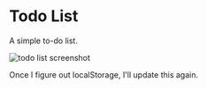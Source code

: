# Todo List
A simple to-do list.

![todo list screenshot](http://i.imgur.com/6Lxtqr9.png)

Once I figure out localStorage, I'll update this again.
